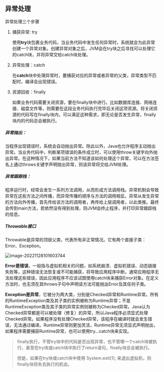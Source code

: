 ## 异常处理

异常处理三个步骤

1. 捕获异常: try

   使用**try**块包裹业务代码，当业务代码中发生任何异常时，系统就会为此异常创建一个异常对象。创建异常对象之后，JVM会在try块之后寻找可以处理它的catch块，并将异常交给catch块处理。

2. 异常处理：catch

   在**catch**块中处理异常时，要捕获对应的异常或者异常的父类，异常类型不匹配时，编译会出现错误。

3. 资源回收：finally

   如果业务代码需要关闭资源，要在finally块中进行。比如数据库连接、网络连接、磁盘文件等，则需要在这段业务代码执行完毕后关闭这项资源。将关闭资源的代码写在finally块内，可以满足这种需求，即无论是否发生异常，finally块内的代码总会被执行。

##### 异常抛出：

当程序出现错误时，系统会自动抛出异常。除此以外，Java也允许程序主动抛出异常。当业务代码中，判断某项错误的条件成立时，可以使用throw关键字向外抛出异常。在这种情况下，如果当前方法不知道该如何处理这个异常，可以在方法签名上通过throws关键字声明抛出异常，则该异常将交给JVM处理。

##### 异常跟踪栈：

程序运行时，经常会发生一系列方法调用，从而形成方法调用栈。异常机制会导致异常在这些方法之间传播，而异常传播的顺序与方法的调用相反。异常从发生异常的方法向外传播，首先传给该方法的调用者，再传给上层调用者，以此类推。最终会传到main方法，若依然没有得到处理，则JVM会终止程序，并打印异常跟踪栈的信息。

##### Throwable接口

Throwable是异常的顶层父类，代表所有非正常情况。它有两个直接子类：Error、Exception。

![image-20221128101603744](C:\Users\liang\AppData\Roaming\Typora\typora-user-images\image-20221128101603744.png)

**Error是错误**，一般指与虚拟机相关的问题，如系统崩溃、虚拟机错误、动态链接失败等，这种错误无法恢复或不可能捕获，将导致应用程序中断。通常应用程序无法处理这些错误，因此应用程序不应该试图使用catch块来捕获Error对象。在定义方法时，也无须在其throws子句中声明该方法可能抛出Error及其任何子类。

**Exception是异常**，它被分为两大类，分别是Checked异常和Runtime异常。所有的RuntimeException类及其子类的实例被称为Runtime异常；不是RuntimeException类及其子类的异常实例则被称为Checked异常。Java认为Checked异常都是可以被处理（修复）的异常，所以Java程序必须显式处理Checked异常。如果程序没有处理Checked异常，该程序在编译时就会发生错误，无法通过编译。Runtime异常则更加灵活，Runtime异常无须显式声明抛出，如果程序需要捕获Runtime异常，也可以使用try...catch块来实现。



> finally执行，不管try块中的代码是否出现异常，也不管哪一个catch块被执行，甚至在try块或catch块中执行了return语句，finally块总会被执行。
>
> 但是，如果在try块或catch块中使用 System.exit(1); 来退出虚拟机，则finally块将失去执行的机会。